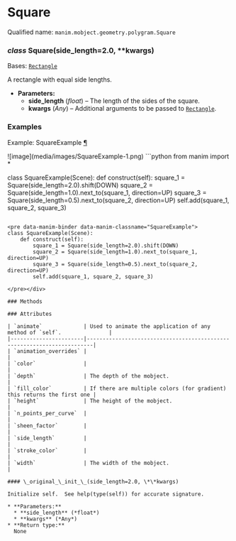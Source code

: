 # Square

Qualified name: `manim.mobject.geometry.polygram.Square`

### *class* Square(side_length=2.0, \*\*kwargs)

Bases: [`Rectangle`](manim.mobject.geometry.polygram.Rectangle.md#manim.mobject.geometry.polygram.Rectangle)

A rectangle with equal side lengths.

* **Parameters:**
  * **side_length** (*float*) – The length of the sides of the square.
  * **kwargs** (*Any*) – Additional arguments to be passed to [`Rectangle`](manim.mobject.geometry.polygram.Rectangle.md#manim.mobject.geometry.polygram.Rectangle).

### Examples

<div id="squareexample" class="admonition admonition-manim-example">
<p class="admonition-title">Example: SquareExample <a class="headerlink" href="#squareexample">¶</a></p>![image](media/images/SquareExample-1.png)
```python
from manim import *

class SquareExample(Scene):
    def construct(self):
        square_1 = Square(side_length=2.0).shift(DOWN)
        square_2 = Square(side_length=1.0).next_to(square_1, direction=UP)
        square_3 = Square(side_length=0.5).next_to(square_2, direction=UP)
        self.add(square_1, square_2, square_3)
```

<pre data-manim-binder data-manim-classname="SquareExample">
class SquareExample(Scene):
    def construct(self):
        square_1 = Square(side_length=2.0).shift(DOWN)
        square_2 = Square(side_length=1.0).next_to(square_1, direction=UP)
        square_3 = Square(side_length=0.5).next_to(square_2, direction=UP)
        self.add(square_1, square_2, square_3)

</pre></div>

### Methods

### Attributes

| `animate`             | Used to animate the application of any method of `self`.               |
|-----------------------|------------------------------------------------------------------------|
| `animation_overrides` |                                                                        |
| `color`               |                                                                        |
| `depth`               | The depth of the mobject.                                              |
| `fill_color`          | If there are multiple colors (for gradient) this returns the first one |
| `height`              | The height of the mobject.                                             |
| `n_points_per_curve`  |                                                                        |
| `sheen_factor`        |                                                                        |
| `side_length`         |                                                                        |
| `stroke_color`        |                                                                        |
| `width`               | The width of the mobject.                                              |

#### \_original_\_init_\_(side_length=2.0, \*\*kwargs)

Initialize self.  See help(type(self)) for accurate signature.

* **Parameters:**
  * **side_length** (*float*)
  * **kwargs** (*Any*)
* **Return type:**
  None
